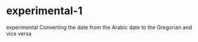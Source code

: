 # experimental-1
experimental 
Converting the date from the Arabic date to the Gregorian and vice versa 

